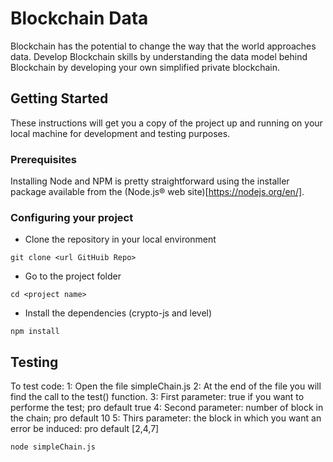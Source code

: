 # Blockchain Data

Blockchain has the potential to change the way that the world approaches data. Develop Blockchain skills by understanding the data model behind Blockchain by developing your own simplified private blockchain.

## Getting Started

These instructions will get you a copy of the project up and running on your local machine for development and testing purposes.

### Prerequisites

Installing Node and NPM is pretty straightforward using the installer package available from the (Node.js® web site)[https://nodejs.org/en/].

### Configuring your project

- Clone the repository in your local environment
```
git clone <url GitHuib Repo>
```
- Go to the project folder
```
cd <project name>
```
- Install the dependencies (crypto-js and level)
```
npm install
```

## Testing

To test code:
1: Open the file simpleChain.js
2: At the end of the file you will find the call to the test() function.
3: First parameter: true if you want to performe the test; pro default true
4: Second parameter: number of block in the chain; pro default 10
5: Thirs parameter: the block in which you want an error be induced: pro default [2,4,7]
```
node simpleChain.js
```
